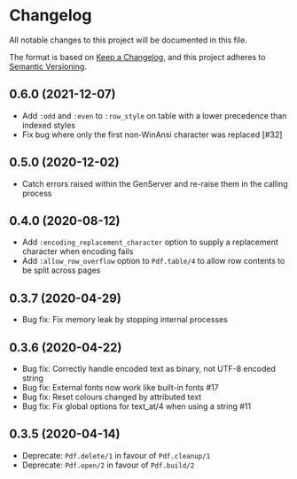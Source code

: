 # Changelog

All notable changes to this project will be documented in this file.

The format is based on [Keep a Changelog](https://keepachangelog.com/en/1.0.0/),
and this project adheres to [Semantic Versioning](https://semver.org/spec/v2.0.0.html).


## 0.6.0 (2021-12-07)

- Add `:odd` and `:even` to `:row_style` on table with a lower precedence than indexed styles
- Fix bug where only the first non-WinAnsi character was replaced [#32]

## 0.5.0 (2020-12-02)

- Catch errors raised within the GenServer and re-raise them in the calling process

## 0.4.0 (2020-08-12)

- Add `:encoding_replacement_character` option to supply a replacement character when encoding fails
- Add `:allow_row_overflow` option to `Pdf.table/4` to allow row contents to be split across pages

## 0.3.7 (2020-04-29)

- Bug fix: Fix memory leak by stopping internal processes

## 0.3.6 (2020-04-22)

- Bug fix: Correctly handle encoded text as binary, not UTF-8 encoded string
- Bug fix: External fonts now work like built-in fonts #17
- Bug fix: Reset colours changed by attributed text
- Bug fix: Fix global options for text_at/4 when using a string #11

## 0.3.5 (2020-04-14)

- Deprecate: `Pdf.delete/1` in favour of `Pdf.cleanup/1`
- Deprecate: `Pdf.open/2` in favour of `Pdf.build/2`
